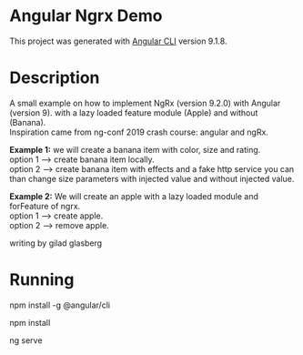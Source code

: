 # Angular Ngrx Demo

This project was generated with [Angular CLI](https://github.com/angular/angular-cli) version 9.1.8.

# Description

A small example on how to implement NgRx (version 9.2.0) with Angular (version 9). with a lazy loaded feature module (Apple) and without (Banana).  
Inspiration came from ng-conf 2019 crash course: angular and ngRx.  

**Example 1:** we will create a banana item with color, size and rating.  
option 1 --> create banana item locally.  
option 2 --> create banana item with effects and a fake http service
you can than change size parameters with injected value and without injected value.

**Example 2:** We will create an apple with a lazy loaded module and forFeature of ngrx.  
option 1 --> create apple.  
option 2 --> remove apple.  

writing by gilad glasberg

# Running
npm install -g @angular/cli

npm install

ng serve



